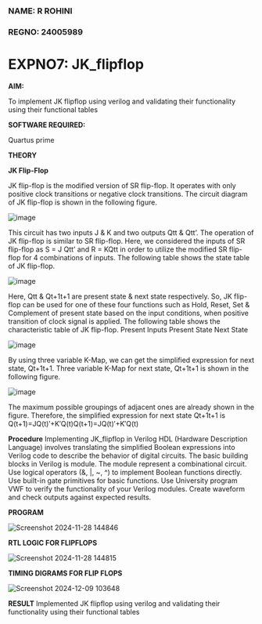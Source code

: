 ### NAME: R ROHINI

### REGNO: 24005989

# EXPNO7: JK_flipflop

**AIM:**

To implement  JK flipflop using verilog and validating their functionality using their functional tables

**SOFTWARE REQUIRED:**

Quartus prime

**THEORY**

**JK Flip-Flop**

JK flip-flop is the modified version of SR flip-flop. It operates with only positive clock transitions or negative clock transitions. The circuit diagram of JK flip-flop is shown in the following figure.

![image](https://github.com/naavaneetha/JKFLIPFLOP-USING-IF-ELSE/assets/154305477/a649c30b-232b-4558-b188-fd6c09845180)


This circuit has two inputs J & K and two outputs Qtt & Qtt’. The operation of JK flip-flop is similar to SR flip-flop. Here, we considered the inputs of SR flip-flop as S = J Qtt’ and R = KQtt in order to utilize the modified SR flip-flop for 4 combinations of inputs. The following table shows the state table of JK flip-flop.

![image](https://github.com/naavaneetha/JKFLIPFLOP-USING-IF-ELSE/assets/154305477/c4360742-e8a8-4937-b089-c46c0433f9a3)

 
Here, Qtt & Qt+1t+1 are present state & next state respectively. So, JK flip-flop can be used for one of these four functions such as Hold, Reset, Set & Complement of present state based on the input conditions, when positive transition of clock signal is applied. The following table shows the characteristic table of JK flip-flop. Present Inputs Present State Next State
 
![image](https://github.com/naavaneetha/JKFLIPFLOP-USING-IF-ELSE/assets/154305477/6c275261-a6d5-4c37-a3a7-1e88ca11c4cd)

By using three variable K-Map, we can get the simplified expression for next state, Qt+1t+1. Three variable K-Map for next state, Qt+1t+1 is shown in the following figure.
 
![image](https://github.com/naavaneetha/JKFLIPFLOP-USING-IF-ELSE/assets/154305477/5174f41b-0ce0-4329-a372-6d1943ea6673)

The maximum possible groupings of adjacent ones are already shown in the figure. Therefore, the simplified expression for next state Qt+1t+1 is Q(t+1)=JQ(t)′+K′Q(t)Q(t+1)=JQ(t)′+K′Q(t)

**Procedure**
Implementing JK_flipflop in Verilog HDL (Hardware Description Language) involves translating the simplified Boolean expressions into Verilog code to describe the behavior of digital circuits. The basic building blocks in Verilog is module. The module represent a combinational circuit. Use logical operators (&, |, ~, ^) to implement Boolean functions directly. Use built-in gate primitives for basic functions. Use University program VWF to verify the functionality of your Verilog modules. Create waveform and check outputs against expected results.



 **PROGRAM**
 
![Screenshot 2024-11-28 144846](https://github.com/user-attachments/assets/1323e7da-09da-49d1-a9a6-de1e7f9e1a67)



**RTL LOGIC FOR FLIPFLOPS**

![Screenshot 2024-11-28 144815](https://github.com/user-attachments/assets/24a47193-2c3c-4e97-925a-66a38fd7981e)


**TIMING DIGRAMS FOR FLIP FLOPS**

![Screenshot 2024-12-09 103648](https://github.com/user-attachments/assets/131419c6-0d67-4ce8-8c11-e0900538d803)


**RESULT**
Implemented  JK flipflop using verilog and validating their functionality using their functional tables


 
